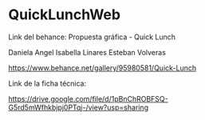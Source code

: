 # QuickLunchWeb

Link del behance: Propuesta gráfica - Quick Lunch

Daniela Angel
Isabella Linares
Esteban Volveras

https://www.behance.net/gallery/95980581/Quick-Lunch


Link de la ficha técnica: 

https://drive.google.com/file/d/1pBnChROBFSQ-G5rd5mWfhkbjpj0PTqj-/view?usp=sharing
